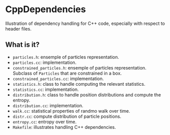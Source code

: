 # CppDependencies
Illustration of dependency handling for C++ code, especially with respect
to header files.

## What is it?
* `particles.h`: ensemple of particles representation.
* `particles.cc`: implementation.
* `constrained_particles.h`: ensemple of particles representation.
    Subclass of `Particles` that are constrained in a box.
* `constrained_particles.cc`: implementation.
* `statistics.h`: class to handle computing the relevant statistics.
* `statistics.cc`: implementation.
* `distribution.h`: class to handle position distributions and
    compute the entropy.
* `distribution.cc`: implementation.
* `walk.cc`: statistical properties of randmo walk over time.
* `distr.cc`: compute distribution of particle positions.
* `entropy.cc`: entropy over time.
* `Makefile`: illustrates handling C++ dependencies.

